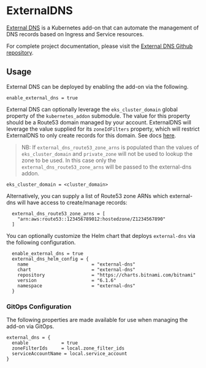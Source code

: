 # ExternalDNS

[External DNS](https://github.com/kubernetes-sigs/external-dns) is a Kubernetes add-on that can automate the management of DNS records based on Ingress and Service resources.

For complete project documentation, please visit the [External DNS Github repository](https://github.com/kubernetes-sigs/external-dns).

## Usage

External DNS can be deployed by enabling the add-on via the following.

```hcl
enable_external_dns = true
```

External DNS can optionally leverage the `eks_cluster_domain` global property of the `kubernetes_addon` submodule. The value for this property should be a Route53 domain managed by your account. ExternalDNS will leverage the value supplied for its `zoneIdFilters` property, which will restrict ExternalDNS to only create records for this domain. See docs [here](https://github.com/bitnami/charts/tree/master/bitnami/external-dns).

> NB: If ```external_dns_route53_zone_arns``` is populated than the values of ```eks_cluster_domain``` and ```private_zone``` will not be used to lookup the zone to be used. In this case only the ```external_dns_route53_zone_arns``` will be passed to the external-dns addon.
>

```
eks_cluster_domain = <cluster_domain>
```

Alternatively, you can supply a list of Route53 zone ARNs which external-dns will have access to create/manage records:

```hcl
  external_dns_route53_zone_arns = [
    "arn:aws:route53::123456789012:hostedzone/Z1234567890"
  ]
```

You can optionally customize the Helm chart that deploys `external-dns` via the following configuration.

```hcl
  enable_external_dns = true
  external_dns_helm_config = {
    name                       = "external-dns"
    chart                      = "external-dns"
    repository                 = "https://charts.bitnami.com/bitnami"
    version                    = "6.1.6"
    namespace                  = "external-dns"
  }
```

### GitOps Configuration

The following properties are made available for use when managing the add-on via GitOps.

```
external_dns = {
  enable            = true
  zoneFilterIds     = local.zone_filter_ids
  serviceAccountName = local.service_account
}
```
